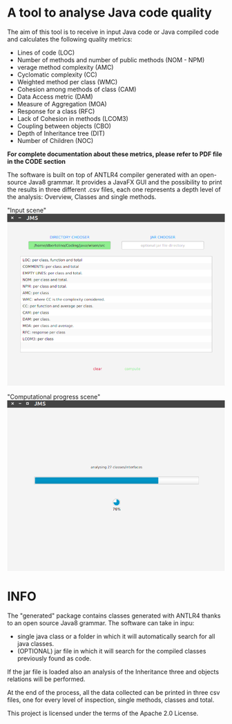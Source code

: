 # A tool to analyse Java code quality 
The aim of this tool is to receive in input Java code or Java compiled code and calculates the following quality metrics:
* Lines of code (LOC) 
* Number of methods and number of public methods (NOM - NPM) 
* verage method complexity (AMC) 
* Cyclomatic complexity (CC) 
* Weighted method per class (WMC) 
* Cohesion among methods of class (CAM) 
* Data Access metric (DAM) 
* Measure of Aggregation (MOA) 
* Response for a class (RFC) 
* Lack of Cohesion in methods (LCOM3) 
* Coupling between objects (CBO) 
* Depth of Inheritance tree (DIT) 
* Number of Children (NOC)

__For complete documentation about these metrics, please refer to PDF file in the CODE section__

The software is built on top of ANTLR4 compiler generated with an open-source Java8 grammar. It provides a JavaFX GUI and the possibility to print the results in three different .csv files, each one represents a depth level of the analysis: Overview, Classes and single methods.


"Input scene"
![A test image](screenshots/input_scene.png)


"Computational progress scene"
![A test image](screenshots/progress_scene.png)

 # INFO

The "generated" package contains classes generated with ANTLR4 thanks to an open source Java8 grammar.
The software can take in inpu:
 - single java class or a folder in which it will automatically search for all java classes.
 - (OPTIONAL) jar file in which it will search for the compiled classes previously found as code.

If the jar file is loaded also an analysis of the Inheritance three and objects relations will be performed.

At the end of the process, all the data collected can be printed in three csv files, one for every level of inspection, single methods, classes and total.

This project is licensed under the terms of the Apache 2.0 License.
